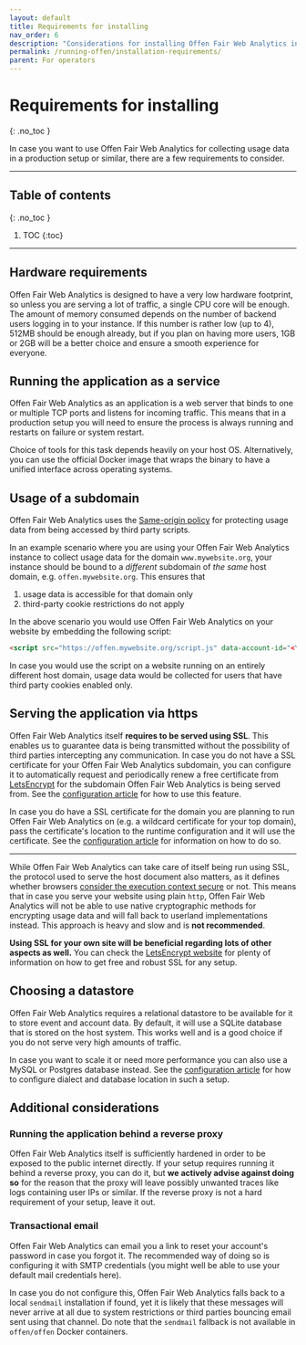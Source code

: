 ```yaml
---
layout: default
title: Requirements for installing
nav_order: 6
description: "Considerations for installing Offen Fair Web Analytics in an production environment."
permalink: /running-offen/installation-requirements/
parent: For operators
---
```


<!--
Copyright 2020 - Offen Authors <hioffen@posteo.de>
SPDX-License-Identifier: Apache-2.0
-->

# Requirements for installing
{: .no_toc }

In case you want to use Offen Fair Web Analytics for collecting usage data in a production setup or similar, there are a few requirements to consider.

---

## Table of contents
{: .no_toc }

1. TOC
{:toc}

---

## Hardware requirements

Offen Fair Web Analytics is designed to have a very low hardware footprint, so unless you are serving a lot of traffic, a single CPU core will be enough. The amount of memory consumed depends on the number of backend users logging in to your instance. If this number is rather low (up to 4), 512MB should be enough already, but if you plan on having more users, 1GB or 2GB will be a better choice and ensure a smooth experience for everyone.

## Running the application as a service

Offen Fair Web Analytics as an application is a web server that binds to one or multiple TCP ports and listens for incoming traffic. This means that in a production setup you will need to ensure the process is always running and restarts on failure or system restart.

Choice of tools for this task depends heavily on your host OS. Alternatively, you can use the official Docker image that wraps the binary to have a unified interface across operating systems.

## Usage of a subdomain

Offen Fair Web Analytics uses the [Same-origin policy][sop] for protecting usage data from being accessed by third party scripts.

In an example scenario where you are using your Offen Fair Web Analytics instance to collect usage data for the domain `www.mywebsite.org`, your instance should be bound to a _different_ subdomain of _the same_ host domain, e.g. `offen.mywebsite.org`. This ensures that
1. usage data is accessible for that domain only
1. third-party cookie restrictions do not apply

In the above scenario you would use Offen Fair Web Analytics on your website by embedding the following script:

```html
<script src="https://offen.mywebsite.org/script.js" data-account-id="<YOUR_ACCOUNT_ID>"></script>
```

In case you would use the script on a website running on an entirely different host domain, usage data would be collected for users that have third party cookies enabled only.

[sop]: https://developer.mozilla.org/en-US/docs/Web/Security/Same-origin_policy

## Serving the application via https

Offen Fair Web Analytics itself __requires to be served using SSL__. This enables us to guarantee data is being transmitted without the possibility of third parties intercepting any communication. In case you do not have a SSL certificate for your Offen Fair Web Analytics subdomain, you can configure it to automatically request and periodically renew a free certificate from [LetsEncrypt][lets-encrypt] for the subdomain Offen Fair Web Analytics is being served from. See the [configuration article][config-article] for how to use this feature.

In case you do have a SSL certificate for the domain you are planning to run Offen Fair Web Analytics on (e.g. a wildcard certificate for your top domain), pass the certificate's location to the runtime configuration and it will use the certificate. See the [configuration article][config-article] for information on how to do so.

---

While Offen Fair Web Analytics can take care of itself being run using SSL, the protocol used to serve the host document also matters, as it defines whether browsers [consider the execution context secure][secure-context] or not. This means that in case you serve your website using plain `http`, Offen Fair Web Analytics will not be able to use native cryptographic methods for encrypting usage data and will fall back to userland implementations instead. This approach is heavy and slow and is __not recommended__.

__Using SSL for your own site will be beneficial regarding lots of other aspects as well.__ You can check the [LetsEncrypt website][lets-encrypt] for plenty of information on how to get free and robust SSL for any setup.

[lets-encrypt]: https://letsencrypt.org/
[secure-context]: https://developer.mozilla.org/en-US/docs/Web/Security/Secure_Contexts/features_restricted_to_secure_contexts
[config-article]: /running-offen/configuring-the-application/

## Choosing a datastore

Offen Fair Web Analytics requires a relational datastore to be available for it to store event and account data. By default, it will use a SQLite database that is stored on the host system. This works well and is a good choice if you do not serve very high amounts of traffic.

In case you want to scale it or need more performance you can also use a MySQL or Postgres database instead. See the [configuration article][config-article] for how to configure dialect and database location in such a setup.

## Additional considerations

### Running the application behind a reverse proxy

Offen Fair Web Analytics itself is sufficiently hardened in order to be exposed to the public internet directly. If your setup requires running it behind a reverse proxy, you can do it, but __we actively advise against doing so__ for the reason that the proxy will leave possibly unwanted traces like logs containing user IPs or similar. If the reverse proxy is not a hard requirement of your setup, leave it out.

### Transactional email

Offen Fair Web Analytics can email you a link to reset your account's password in case you forgot it. The recommended way of doing so is configuring it with SMTP credentials (you might well be able to use your default mail credentials here).

In case you do not configure this, Offen Fair Web Analytics falls back to a local `sendmail` installation if found, yet it is likely that these messages will never arrive at all due to system restrictions or third parties bouncing email sent using that channel. Do note that the `sendmail` fallback is not available in `offen/offen` Docker containers.
